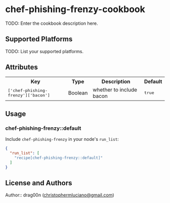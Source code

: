 # chef-phishing-frenzy-cookbook

TODO: Enter the cookbook description here.

## Supported Platforms

TODO: List your supported platforms.

## Attributes

<table>
  <tr>
    <th>Key</th>
    <th>Type</th>
    <th>Description</th>
    <th>Default</th>
  </tr>
  <tr>
    <td><tt>['chef-phishing-frenzy']['bacon']</tt></td>
    <td>Boolean</td>
    <td>whether to include bacon</td>
    <td><tt>true</tt></td>
  </tr>
</table>

## Usage

### chef-phishing-frenzy::default

Include `chef-phishing-frenzy` in your node's `run_list`:

```json
{
  "run_list": [
    "recipe[chef-phishing-frenzy::default]"
  ]
}
```

## License and Authors

Author:: drag00n (<christophermluciano@gmail.com>)
